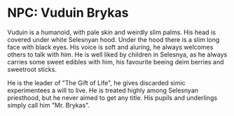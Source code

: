 # NPC: Vuduin Brykas

Vuduin is a humanoid, with pale skin and weirdly slim palms.  His head is
covered under white Selesnyan hood. Under the hood there is a slim long face
with black eyes.  His voice is soft and aluring, he always welcomes others to
talk with him.  He is well liked by children in Selesnya, as he always carries
some sweet edibles with him, his favourite beeing deim berries and sweetroot
sticks.

He is the leader of "The Gift of Life", he gives discarded simic experimentees
a will to live. He is treated highly among Selesnyan priesthood, but he never
aimed to get any title. His pupils and underlings simply call him "Mr. Brykas".
